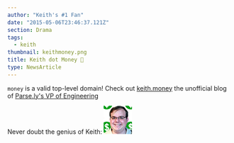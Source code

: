 ```yaml
---
author: "Keith's #1 Fan"  
date: "2015-05-06T23:46:37.121Z"
section: Drama
tags:
  - keith
thumbnail: keithmoney.png
title: Keith dot Money 💸
type: NewsArticle
---
```


`money` is a valid top-level domain! Check out [keith.money](http://keith.money/) the unofficial blog of [Parse.ly's VP of Engineering](https://www.parse.ly/about/keith_bourgoin/)

Never doubt the genius of Keith: ![Keith Money Emoji](./keithmoney.png)
